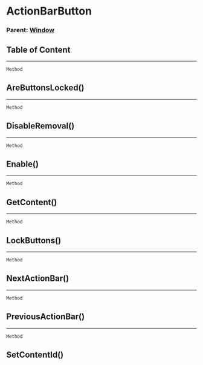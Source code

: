 ActionBarButton
===============

### Parent: [Window](../WindowControls/Window.md)

Table of Content
---------------- 

<!-- toc -->

------------------------------------------------------------------------

`Method`

AreButtonsLocked()
------------------

------------------------------------------------------------------------

`Method`

DisableRemoval()
----------------

------------------------------------------------------------------------

`Method`

Enable()
--------

------------------------------------------------------------------------

`Method`

GetContent()
------------

------------------------------------------------------------------------

`Method`

LockButtons()
-------------

------------------------------------------------------------------------

`Method`

NextActionBar()
---------------

------------------------------------------------------------------------

`Method`

PreviousActionBar()
-------------------

------------------------------------------------------------------------

`Method`

SetContentId()
--------------

